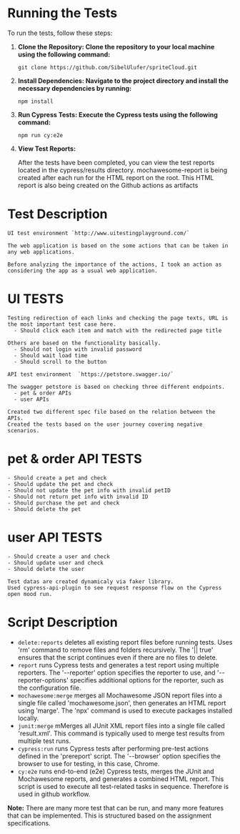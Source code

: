 # Running the Tests

To run the tests, follow these steps:

1.  **Clone the Repository: Clone the repository to your local machine using the following command:**

     `git clone https://github.com/SibelUlufer/spriteCloud.git`

2.  **Install Dependencies: Navigate to the project directory and install the necessary dependencies by running:**

     `npm install`

3.  **Run Cypress Tests: Execute the Cypress tests using the following command:**

     `npm run cy:e2e`

4.  **View Test Reports:**

    After the tests have been completed, you can view the test reports located in the cypress/results directory.
    mochawesome-report is being created after each run for the HTML report on the root.
    This HTML report is also being created on the Github actions as artifacts

# Test Description

    UI test environment `http://www.uitestingplayground.com/`

    The web application is based on the some actions that can be taken in any web applications.

    Before analyzing the importance of the actions, I took an action as considering the app as a usual web application.

  # UI TESTS

    Testing redirection of each links and checking the page texts, URL is the most important test case here.
      - Should click each item and match with the redirected page title

    Others are based on the functionality basically.
      - Should not login with invalid password
      - Should wait load time
      - Should scroll to the button

    API test environment  `https://petstore.swagger.io/`

    The swagger petstore is based on checking three different endpoints.
      - pet & order APIs
      - user APIs

    Created two different spec file based on the relation between the APIs.
    Created the tests based on the user journey covering negative scenarios.

  # pet & order API TESTS

    - Should create a pet and check
    - Should update the pet and check
    - Should not update the pet info with invalid petID
    - Should not return pet info with invalid ID
    - Should purchase the pet and check
    - Should delete the pet

  # user API TESTS

    - Should create a user and check
    - Should update user and check
    - Should delete the user

    Test datas are created dynamicaly via faker library.
    Used cypress-api-plugin to see request response flow on the Cypress open mood run.

# Script Description

  - `delete:reports` deletes all existing report files before running tests. Uses 'rm' command to remove files and folders recursively. The '|| true' ensures that the script continues even if there are no files to delete.
  - `report` runs Cypress tests and generates a test report using multiple reporters. The '--reporter' option specifies the reporter to use, and '--reporter-options' specifies additional options for the reporter, such as the configuration file.
  - `mochawesome:merge` merges all Mochawesome JSON report files into a single file called 'mochawesome.json', then generates an HTML report using 'marge'. The 'npx' command is used to execute packages installed locally.
  - `junit:merge` mMerges all JUnit XML report files into a single file called 'result.xml'. This command is typically used to merge test results from multiple test runs.
  - `cypress:run` runs Cypress tests after performing pre-test actions defined in the 'prereport' script. The '--browser' option specifies the browser to use for testing, in this case, Chrome.
  - `cy:e2e` runs end-to-end (e2e) Cypress tests, merges the JUnit and Mochawesome reports, and generates a combined HTML report. This script is used to execute all test-related tasks in sequence. Therefore is used in github workflow.


**Note:** There are many more test that can be run, and many more features that can be implemented. This is structured based on the assignment specifications.

